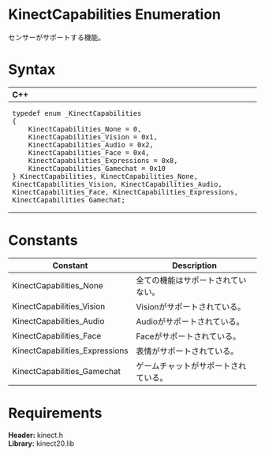 KinectCapabilities Enumeration  
==============================  

センサーがサポートする機能。 <span id="syntaxSection"></span>

Syntax  
======  

<table>
<colgroup>
<col width="100%" />
</colgroup>
<thead>
<tr class="header">
<th align="left">C++</th>
</tr>
</thead>
<tbody>
<tr class="odd">
<td align="left"><pre><code>typedef enum _KinectCapabilities  
{  
    KinectCapabilities_None = 0,  
    KinectCapabilities_Vision = 0x1,  
    KinectCapabilities_Audio = 0x2,  
    KinectCapabilities_Face = 0x4,  
    KinectCapabilities_Expressions = 0x8,  
    KinectCapabilities_Gamechat = 0x10  
} KinectCapabilities, KinectCapabilities_None, KinectCapabilities_Vision, KinectCapabilities_Audio, KinectCapabilities_Face, KinectCapabilities_Expressions, KinectCapabilities_Gamechat;</code></pre></td>
</tr>
</tbody>
</table>

<span id="ID4ELB"></span>

Constants  
=========  

| Constant                        | Description                          |
|---------------------------------|--------------------------------------|
| KinectCapabilities\_None        | 全ての機能はサポートされていない。 |
| KinectCapabilities\_Vision      | Visionがサポートされている。                 |
| KinectCapabilities\_Audio       | Audioがサポートされている。                  |
| KinectCapabilities\_Face        | Faceがサポートされている。     |
| KinectCapabilities\_Expressions | 表情がサポートされている。           |
| KinectCapabilities\_Gamechat    | ゲームチャットがサポートされている。              |

<span id="requirements"></span>

Requirements  
============  

**Header:** kinect.h  
**Library:** kinect20.lib  



<!--Please do not edit the data in the comment block below.-->
<!--
TOCTitle : KinectCapabilities Enumeration
RLTitle : KinectCapabilities Enumeration
KeywordK : KinectCapabilities enumeration
HelpPriority : 2
KeywordF : KinectCapabilities
KeywordF : Microsoft.Kinect.kinect.KinectCapabilities
KeywordA : T:Microsoft.Kinect.kinect.KinectCapabilities
AssetID : T:Microsoft.Kinect.kinect.KinectCapabilities
Locale : en-us
CommunityContent : 1
APIType : Managed
APILocation : 
APIName : Microsoft.Kinect.kinect.KinectCapabilities
TargetOS : Windows
TopicType : kbSyntax
DevLang : C++
DocSet : K4Wv2
ProjType : K4Wv2Proj
Technology : Kinect for Windows
Product : Kinect for Windows SDK v2
productversion : 20
-->
